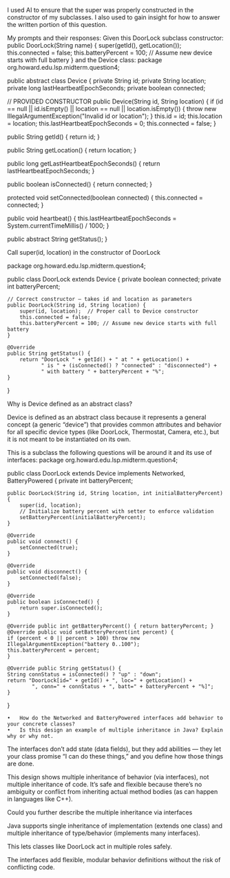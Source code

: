 I used AI to ensure that the super was properly constructed in the constructor of my subclasses. I also used to gain insight for how to answer the written portion of this question.

My prompts and their responses:
Given this DoorLock subclass constructor:
    public DoorLock(String name) {
        super(getId(), getLocation());
        this.connected = false;
        this.batteryPercent = 100; // Assume new device starts with full battery
    }
and the Device class:
package org.howard.edu.lsp.midterm.question4;

public abstract class Device {
  private String id;
  private String location;
  private long lastHeartbeatEpochSeconds;
  private boolean connected;

  // PROVIDED CONSTRUCTOR
  public Device(String id, String location) {
    if (id == null || id.isEmpty() || location == null || location.isEmpty()) {
      throw new IllegalArgumentException("Invalid id or location");
    }
    this.id = id;
    this.location = location;
    this.lastHeartbeatEpochSeconds = 0;
    this.connected = false;
  }

  public String getId() {
    return id;
  }

  public String getLocation() {
    return location;
  }



  public long getLastHeartbeatEpochSeconds() {
    return lastHeartbeatEpochSeconds;
  }

  public boolean isConnected() {
    return connected;
  }

  protected void setConnected(boolean connected) {
    this.connected = connected;
  }

  public void heartbeat() {
    this.lastHeartbeatEpochSeconds = System.currentTimeMillis() / 1000;
  }

  public abstract String getStatus();
}

Call super(id, location) in the constructor of DoorLock

package org.howard.edu.lsp.midterm.question4;

public class DoorLock extends Device {
    private boolean connected;
    private int batteryPercent;

    // Correct constructor — takes id and location as parameters
    public DoorLock(String id, String location) {
        super(id, location);  // Proper call to Device constructor
        this.connected = false;
        this.batteryPercent = 100; // Assume new device starts with full battery
    }

    @Override
    public String getStatus() {
        return "DoorLock " + getId() + " at " + getLocation() +
               " is " + (isConnected() ? "connected" : "disconnected") +
               " with battery " + batteryPercent + "%";
    }
}

Why is Device defined as an abstract class? 

Device is defined as an abstract class because it represents a general concept (a generic “device”) that provides common attributes and behavior for all specific device types (like DoorLock, Thermostat, Camera, etc.), but it is not meant to be instantiated on its own.

This is a subclass the following questions will be around it and its use of interfaces:
package org.howard.edu.lsp.midterm.question4;

public class DoorLock extends Device implements Networked, BatteryPowered {
    private int batteryPercent;

    public DoorLock(String id, String location, int initialBatteryPercent) {
        super(id, location);
        // Initialize battery percent with setter to enforce validation
        setBatteryPercent(initialBatteryPercent);
    }

    @Override
    public void connect() {
        setConnected(true);
    }

    @Override
    public void disconnect() {
        setConnected(false);
    }

    @Override
    public boolean isConnected() {
        return super.isConnected(); 
    }

    @Override public int getBatteryPercent() { return batteryPercent; }
    @Override public void setBatteryPercent(int percent) {
    if (percent < 0 || percent > 100) throw new IllegalArgumentException("battery 0..100");
    this.batteryPercent = percent;
    }

    @Override public String getStatus() {
    String connStatus = isConnected() ? "up" : "down";
    return "DoorLock[id=" + getId() + ", loc=" + getLocation() +
            ", conn=" + connStatus + ", batt=" + batteryPercent + "%]";
    }
    
    



    

}

	•	How do the Networked and BatteryPowered interfaces add behavior to your concrete classes?
	•	Is this design an example of multiple inheritance in Java? Explain why or why not.

The interfaces don’t add state (data fields), but they add abilities — they let your class promise “I can do these things,” and you define how those things are done.

This design shows multiple inheritance of behavior (via interfaces), not multiple inheritance of code.
It’s safe and flexible because there’s no ambiguity or conflict from inheriting actual method bodies (as can happen in languages like C++).

Could you further describe the multiple inheritance via interfaces

Java supports single inheritance of implementation (extends one class)
and multiple inheritance of type/behavior (implements many interfaces).

This lets classes like DoorLock act in multiple roles safely.

The interfaces add flexible, modular behavior definitions without the risk of conflicting code.
